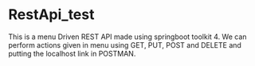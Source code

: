 ﻿# RestApi_test
This is a menu Driven REST API made using springboot toolkit 4.
We can perform actions given in menu using GET, PUT, POST and DELETE and putting the localhost link in POSTMAN. 
